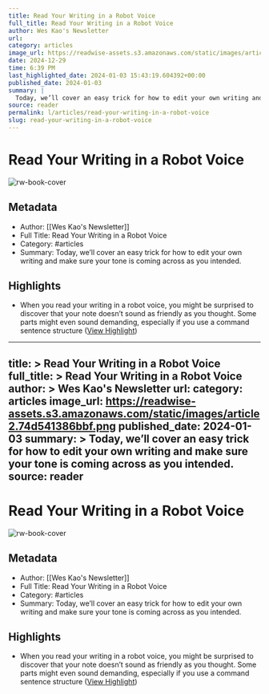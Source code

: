 ```yaml
---
title: Read Your Writing in a Robot Voice
full_title: Read Your Writing in a Robot Voice
author: Wes Kao's Newsletter
url: 
category: articles
image_url: https://readwise-assets.s3.amazonaws.com/static/images/article2.74d541386bbf.png
date: 2024-12-29
time: 6:39 PM
last_highlighted_date: 2024-01-03 15:43:19.604392+00:00
published_date: 2024-01-03
summary: |
  Today, we’ll cover an easy trick for how to edit your own writing and make sure your tone is coming across as you intended.
source: reader
permalink: l/articles/read-your-writing-in-a-robot-voice
slug: read-your-writing-in-a-robot-voice
---
```

# Read Your Writing in a Robot Voice

![rw-book-cover](https://readwise-assets.s3.amazonaws.com/static/images/article2.74d541386bbf.png)

## Metadata
- Author: [[Wes Kao's Newsletter]]
- Full Title: Read Your Writing in a Robot Voice
- Category: #articles
- Summary: Today, we’ll cover an easy trick for how to edit your own writing and make sure your tone is coming across as you intended.

## Highlights
- When you read your writing in a robot voice, you might be surprised to discover that your note doesn’t sound as friendly as you thought. Some parts might even sound demanding, especially if you use a command sentence structure ([View Highlight](https://read.readwise.io/read/01hk7zwkmmpmjadqqwh4s6kzsf))


---
title: >
  Read Your Writing in a Robot Voice
full_title: >
  Read Your Writing in a Robot Voice
author: >
  Wes Kao's Newsletter
url: 
category: articles
image_url: https://readwise-assets.s3.amazonaws.com/static/images/article2.74d541386bbf.png
published_date: 2024-01-03
summary: >
  Today, we’ll cover an easy trick for how to edit your own writing and make sure your tone is coming across as you intended.
source: reader
---
# Read Your Writing in a Robot Voice

![rw-book-cover](https://readwise-assets.s3.amazonaws.com/static/images/article2.74d541386bbf.png)

## Metadata
- Author: [[Wes Kao's Newsletter]]
- Full Title: Read Your Writing in a Robot Voice
- Category: #articles
- Summary: Today, we’ll cover an easy trick for how to edit your own writing and make sure your tone is coming across as you intended.

## Highlights
- When you read your writing in a robot voice, you might be surprised to discover that your note doesn’t sound as friendly as you thought. Some parts might even sound demanding, especially if you use a command sentence structure ([View Highlight](https://read.readwise.io/read/01hk7zwkmmpmjadqqwh4s6kzsf))



